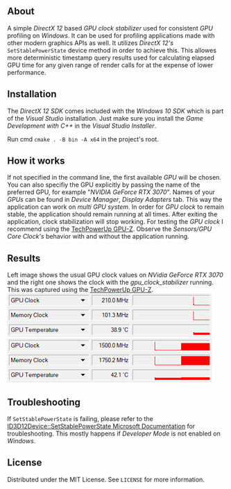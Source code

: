 ## About
A simple *DirectX 12* based *GPU clock stabilizer* used for consistent *GPU* profiling on *Windows*. It can be used for profiling applications made with other modern graphics APIs as well. It utilizes *DirectX 12's* `SetStablePowerState` device method in order to achieve this. This allowes more deterministic timestamp query results used for calculating elapsed GPU time for any given range of render calls for at the expense of lower performance.

## Installation
The *DirectX 12 SDK* comes included with the *Windows 10 SDK* which is part of the *Visual Studio* installation. Just make sure you install the *Game Development with C++* in the *Visual Studio Installer*.

Run cmd `cmake . -B bin -A x64` in the project's root.

## How it works
If not specified in the command line, the first available *GPU* will be chosen. You can also specifiy the GPU explicitly by passing the name of the preferred GPU, for example "*NVIDIA GeForce RTX 3070*". Names of your *GPUs* can be found in *Device Manager*, *Display Adapters* tab. This way the application can work on *multi GPU system*. In order for *GPU clock* to remain stable, the application should remain running at all times. After exiting the application, clock stabilization will stop working. For testing the *GPU clock* I recommend using the [TechPowerUp GPU-Z](https://www.techpowerup.com/download/techpowerup-gpu-z/). Observe the *Sensors/GPU Core Clock's* behavior with and without the application running.

## Results
Left image shows the usual GPU clock values on *NVidia GeForce RTX 3070* and the right one shows the clock with the *gpu_clock_stabilizer* running. This was captured using the [TechPowerUp GPU-Z](https://www.techpowerup.com/download/techpowerup-gpu-z/).<br/>
![Unstable](https://github.com/milkru/data_resources/blob/main/gpu_clock_stabilizer/UnstableClock.PNG "Unstable") ![Stable](https://github.com/milkru/data_resources/blob/main/gpu_clock_stabilizer/StableClock.PNG "Stable")

## Troubleshooting
If `SetStablePowerState` is failing, please refer to the [ID3D12Device::SetStablePowerState Microsoft Documentation](https://docs.microsoft.com/en-us/windows/win32/api/d3d12/nf-d3d12-id3d12device-setstablepowerstate) for troubleshooting. This mostly happens if *Developer Mode* is not enabled on *Windows*.

## License
Distributed under the MIT License. See `LICENSE` for more information.
